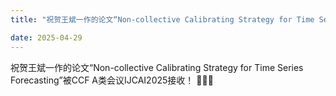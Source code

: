 ```yaml
---
title: "祝贺王斌一作的论文“Non-collective Calibrating Strategy for Time Series Forecasting”被CCF A类会议IJCAI2025接收！🎉🎉🎉"

date: 2025-04-29
---
```



<!--more-->

祝贺王斌一作的论文“Non-collective Calibrating Strategy for Time Series Forecasting”被CCF A类会议IJCAI2025接收！ 🎉🎉🎉